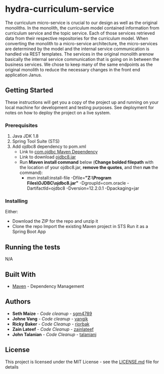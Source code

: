 # hydra-curriculum-service
The curriculum micro-service is crucial to our design as well as the original monoliths. In the monolith, the curriculum model contained information from curriculum service and the topic service. Each of those services retrieved data from their respective repositories for the curriculum model. When converting the monolith to a micro-service architecture, the micro-services are determined by the model and the internal service communication is handled via REST templates. The services in the original monolith arenow basically the internal service communication that is going on in between the business services. We chose to keep many of the same endpoints as the original monolith to reduce the necessary changes in the front end application Janus.

## Getting Started

These instructions will get you a copy of the project up and running on your local machine for development and testing purposes. See deployment for notes on how to deploy the project on a live system.

### Prerequisites

1. Java JDK 1.8
2. Spring Tool Suite (STS)
3. Add ojdbc8 dependency to pom.xml 
   - Link to [com.ojdbc Maven Dependency](https://blogs.oracle.com/dev2dev/get-oracle-jdbc-drivers-and-ucp-from-oracle-maven-repository-without-ides)
   - Link to download [ojdbc8.jar](http://www.oracle.com/technetwork/database/features/jdbc/jdbc-ucp-122-3110062.html) 
   - Run **Maven install command** below (**Change bolded filepath** with the location of your ojdbc8.jar, **remove the quotes**, and then **run** the command):
      -  mvn install:install-file -Dfile=**"Z:\Program Files\OJDBC\ojdbc8.jar"** -DgroupId=com.oracle -DartifactId=ojdbc8 -Dversion=12.2.0.1 -Dpackaging=jar



### Installing

Either:
- Download the ZIP for the repo and unzip it
- Clone the repo
Import the existing Maven project in STS
Run it as a Spring Boot App

## Running the tests

N/A

## Built With

* [Maven](https://maven.apache.org/) - Dependency Management

## Authors

* **Seth Maize** - *Code cleanup* - [sgm4789](https://github.com/sgm4789)
* **Johne Vang** - *Code cleanup* - [vangjk](https://github.com/vangjk)
* **Ricky Baker** - *Code Cleanup* - [riorbak](https://github.com/riorbak)
* **Zain Lateef** - *Code Cleanup* - [zainlateef](https://github.com/zainlateef)
* **John Talanian** - *Code Cleanup* - [talanianj](https://github.com/talanianj)

## License

This project is licensed under the MIT License - see the [LICENSE.md](LICENSE.md) file for details
